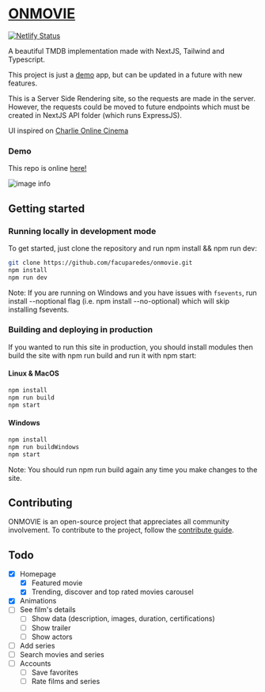 # [ONMOVIE](https://onmovie.netlify.app)

[![Netlify Status](https://api.netlify.com/api/v1/badges/79ee7242-fa26-4d8b-b67a-861b77009db8/deploy-status)](https://app.netlify.com/sites/onmovie/deploys)

A beautiful TMDB implementation made with NextJS, Tailwind and Typescript.

This project is just a <ins>demo</ins> app, but can be updated in a future with new features.

This is a Server Side Rendering site, so the requests are made in the server. However, the requests could be moved to future endpoints which must be created in NextJS API folder (which runs ExpressJS).

UI inspired on [Charlie Online Cinema](https://www.behance.net/gallery/109639247/CHARLIE-Online-Cinema)

### Demo

This repo is online [here!](https://onmovie.netlify.app)

![image info](./img/fullpage.png)

## Getting started

### Running locally in development mode

To get started, just clone the repository and run npm install && npm run dev:

```sh
git clone https://github.com/facuparedes/onmovie.git
npm install
npm run dev
```

Note: If you are running on Windows and you have issues with `fsevents`, run install --noptional flag (i.e. npm install --no-optional) which will skip installing fsevents.

### Building and deploying in production

If you wanted to run this site in production, you should install modules then build the site with npm run build and run it with npm start:

#### Linux & MacOS

```sh
npm install
npm run build
npm start
```

#### Windows

```sh
npm install
npm run buildWindows
npm start
```

Note: You should run npm run build again any time you make changes to the site.

## Contributing

ONMOVIE is an open-source project that appreciates all community involvement. To contribute to the project, follow the [contribute guide](/CONTRIBUTING.md).

## Todo

- [x] Homepage
  - [x] Featured movie
  - [x] Trending, discover and top rated movies carousel
- [x] Animations
- [ ] See film's details
  - [ ] Show data (description, images, duration, certifications)
  - [ ] Show trailer
  - [ ] Show actors
- [ ] Add series
- [ ] Search movies and series
- [ ] Accounts
  - [ ] Save favorites
  - [ ] Rate films and series
